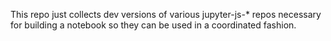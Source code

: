 This repo just collects dev versions of various jupyter-js-* repos necessary for building a notebook so they can be used in a coordinated fashion.